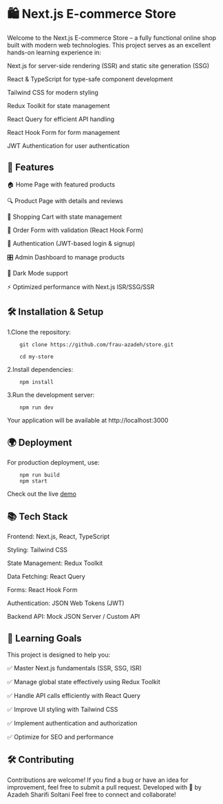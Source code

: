 # 🛍️ Next.js E-commerce Store

Welcome to the Next.js E-commerce Store – a fully functional online shop built with modern web technologies. This project serves as an excellent hands-on learning experience in:

Next.js for server-side rendering (SSR) and static site generation (SSG)

React & TypeScript for type-safe component development

Tailwind CSS for modern styling

Redux Toolkit for state management

React Query for efficient API handling

React Hook Form for form management

JWT Authentication for user authentication

## 🚀 Features

🏠 Home Page with featured products

🔍 Product Page with details and reviews

🛒 Shopping Cart with state management

📝 Order Form with validation (React Hook Form)

🔐 Authentication (JWT-based login & signup)

🎛️ Admin Dashboard to manage products

🌙 Dark Mode support

⚡ Optimized performance with Next.js ISR/SSG/SSR

## 🛠️ Installation & Setup

1.Clone the repository:

        git clone https://github.com/frau-azadeh/store.git

        cd my-store

2.Install dependencies:

        npm install

3.Run the development server:

        npm run dev

Your application will be available at http://localhost:3000

## 🌍 Deployment

For production deployment, use:

        npm run build
        npm start

Check out the live [demo](https://.vercel.app)

## 📚 Tech Stack

Frontend: Next.js, React, TypeScript

Styling: Tailwind CSS

State Management: Redux Toolkit

Data Fetching: React Query

Forms: React Hook Form

Authentication: JSON Web Tokens (JWT)

Backend API: Mock JSON Server / Custom API

## 🎯 Learning Goals

This project is designed to help you:

✅ Master Next.js fundamentals (SSR, SSG, ISR)

✅ Manage global state effectively using Redux Toolkit

✅ Handle API calls efficiently with React Query

✅ Improve UI styling with Tailwind CSS

✅ Implement authentication and authorization

✅ Optimize for SEO and performance

## 🛠️ Contributing

Contributions are welcome! If you find a bug or have an idea for improvement, feel free to submit a pull request. Developed with 🌻 by Azadeh Sharifi Soltani Feel free to connect and collaborate!
